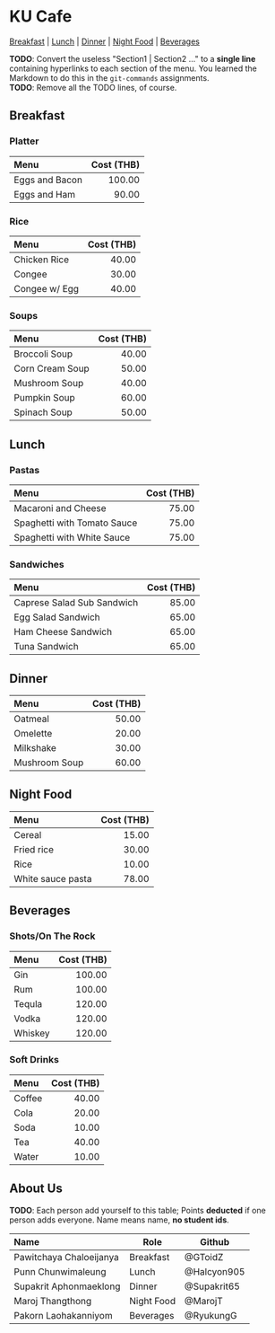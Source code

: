# KU Cafe


[Breakfast](#Breakfast) | [Lunch](#lunch) | [Dinner](#dinner) | [Night Food](#Night-food) | [Beverages](#Beverages)


**TODO**: Convert the useless "Section1 | Section2 ..." to a **single line** containing hyperlinks to each section of the menu.
You learned the Markdown to do this in the `git-commands` assignments.    
**TODO**: Remove all the TODO lines, of course.


## Breakfast

### Platter

| Menu | Cost (THB) |
|:---|---:|
| Eggs and Bacon | 100.00 |
| Eggs and Ham | 90.00 |

### Rice

| Menu | Cost (THB) |
|:---|---:|
| Chicken Rice | 40.00 |
| Congee | 30.00 |
| Congee w/ Egg | 40.00 |

### Soups

| Menu | Cost (THB) |
|:---|---:|
| Broccoli Soup | 40.00 |
| Corn Cream Soup | 50.00 |
| Mushroom Soup | 40.00 |
| Pumpkin Soup | 60.00 |
| Spinach Soup | 50.00 |

## Lunch

### Pastas

| Menu | Cost (THB) |
|:---|---:|
| Macaroni and Cheese | 75.00 |
| Spaghetti with Tomato Sauce | 75.00 |
| Spaghetti with White Sauce | 75.00 |

### Sandwiches

| Menu | Cost (THB) |
|:---|---:|
| Caprese Salad Sub Sandwich | 85.00 |
| Egg Salad Sandwich | 65.00 |
| Ham Cheese Sandwich | 65.00 |
| Tuna Sandwich | 65.00 |


## Dinner
| Menu          | Cost (THB) |
|:--------------|-----------:|
| Oatmeal       |      50.00 |
| Omelette      |      20.00 |
| Milkshake     |      30.00 |
| Mushroom Soup |      60.00 |


## Night Food

| Menu              | Cost (THB) |
|:------------------|-----------:|
| Cereal            |      15.00 |
| Fried rice        |      30.00 |
| Rice              |      10.00 |
| White sauce pasta |      78.00 |

## Beverages

### Shots/On The Rock

| Menu      | Cost (THB)|
|:----------|----------:|
| Gin       | 100.00    |
| Rum       | 100.00    |
| Tequla    | 120.00    |
| Vodka     | 120.00    |
| Whiskey   | 120.00    |

### Soft Drinks

| Menu      | Cost (THB)|
|:----------|----------:|
| Coffee    | 40.00     |
| Cola      | 20.00     |
| Soda      | 10.00     |
| Tea       | 40.00     |
| Water     | 10.00     |



## About Us

**TODO**: Each person add yourself to this table; Points **deducted** if one person adds everyone. Name means name, **no student ids**.


| Name      | Role      | Github          |
|:----------|-----------|-----------------|
| Pawitchaya Chaloeijanya | Breakfast | @GToidZ |
| Punn Chunwimaleung | Lunch | @Halcyon905 |
| Supakrit Aphonmaeklong | Dinner | @Supakrit65 |
| Maroj Thangthong | Night Food | @MarojT       |
| Pakorn Laohakanniyom | Beverages | @RyukungG |

